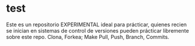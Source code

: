 test
====

Este es un repositorio EXPERIMENTAL ideal para  prácticar, quienes  recien se inician  en sistemas de control de versiones pueden prácticar libremente sobre este repo.
Clona, Forkea; Make Pull, Push, Branch, Commits.
